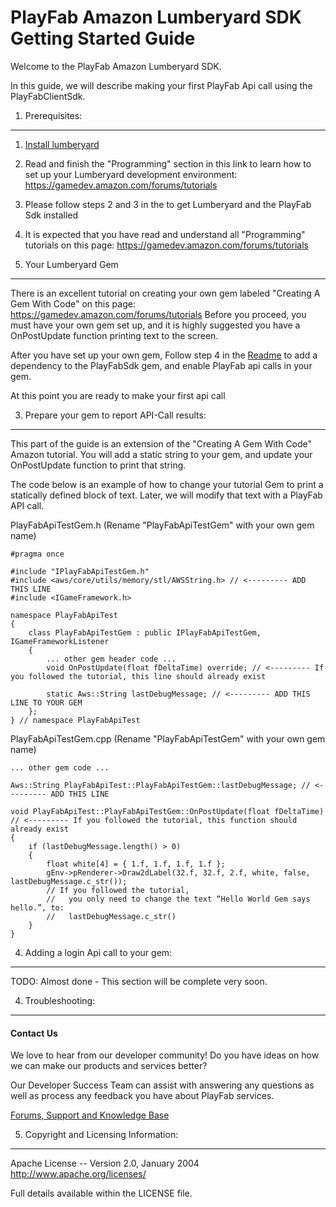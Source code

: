 PlayFab Amazon Lumberyard SDK Getting Started Guide
========
Welcome to the PlayFab Amazon Lumberyard SDK.

In this guide, we will describe making your first PlayFab Api call using the PlayFabClientSdk.

1. Prerequisites:
----

1. [Install lumberyard](https://aws.amazon.com/lumberyard/downloads/)
2. Read and finish the "Programming" section in this link to learn how to set up your Lumberyard development environment: https://gamedev.amazon.com/forums/tutorials
3. Please follow steps 2 and 3 in the  to get Lumberyard and the PlayFab Sdk installed
4. It is expected that you have read and understand all "Programming" tutorials on this page: https://gamedev.amazon.com/forums/tutorials

2. Your Lumberyard Gem
----

There is an excellent tutorial on creating your own gem labeled "Creating A Gem With Code" on this page: https://gamedev.amazon.com/forums/tutorials
Before you proceed, you must have your own gem set up, and it is highly suggested you have a OnPostUpdate function printing text to the screen.

After you have set up your own gem, Follow step 4 in the [Readme](README.md) to add a dependency to the PlayFabSdk gem, and enable PlayFab api calls in your gem.

At this point you are ready to make your first api call

3. Prepare your gem to report API-Call results:
----

This part of the guide is an extension of the "Creating A Gem With Code" Amazon tutorial.  You will add a static string to your gem, and update your OnPostUpdate function to print that string.

The code below is an example of how to change your tutorial Gem to print a statically defined block of text.  Later, we will modify that text with a PlayFab API call.

PlayFabApiTestGem.h (Rename "PlayFabApiTestGem" with your own gem name)
```
#pragma once

#include "IPlayFabApiTestGem.h"
#include <aws/core/utils/memory/stl/AWSString.h> // <--------- ADD THIS LINE
#include <IGameFramework.h>

namespace PlayFabApiTest
{
    class PlayFabApiTestGem : public IPlayFabApiTestGem, IGameFrameworkListener
    {
        ... other gem header code ...
        void OnPostUpdate(float fDeltaTime) override; // <--------- If you followed the tutorial, this line should already exist

        static Aws::String lastDebugMessage; // <--------- ADD THIS LINE TO YOUR GEM
    };
} // namespace PlayFabApiTest
```

PlayFabApiTestGem.cpp (Rename "PlayFabApiTestGem" with your own gem name)
```
... other gem code ...

Aws::String PlayFabApiTest::PlayFabApiTestGem::lastDebugMessage; // <--------- ADD THIS LINE

void PlayFabApiTest::PlayFabApiTestGem::OnPostUpdate(float fDeltaTime) // <--------- If you followed the tutorial, this function should already exist
{
    if (lastDebugMessage.length() > 0)
    {
        float white[4] = { 1.f, 1.f, 1.f, 1.f };
        gEnv->pRenderer->Draw2dLabel(32.f, 32.f, 2.f, white, false, lastDebugMessage.c_str());
        // If you followed the tutorial,
        //   you only need to change the text “Hello World Gem says hello.”, to:
        //   lastDebugMessage.c_str()
    }
}
```

4. Adding a login Api call to your gem:
----

TODO: Almost done - This section will be complete very soon.

4. Troubleshooting:
----

#### Contact Us
We love to hear from our developer community!
Do you have ideas on how we can make our products and services better?

Our Developer Success Team can assist with answering any questions as well as process any feedback you have about PlayFab services.

[Forums, Support and Knowledge Base](https://community.playfab.com/hc/en-us)


5. Copyright and Licensing Information:
----
  Apache License --
  Version 2.0, January 2004
  http://www.apache.org/licenses/

  Full details available within the LICENSE file.

